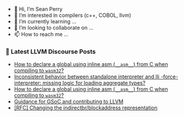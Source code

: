 - 👋 Hi, I’m Sean Perry
- 👀 I’m interested in compilers (c++, COBOL, llvm)
- 🌱 I’m currently learning ...
- 💞️ I’m looking to collaborate on ...
- 📫 How to reach me ...

<!---
s66perry/s66perry is a ✨ special ✨ repository because its `README.md` (this file) appears on your GitHub profile.
You can click the Preview link to take a look at your changes.
--->
### 📕 Latest LLVM Discourse Posts

<!-- DISCOURSE-LLVM:START -->
- [How to declare a global using inline asm &lpar;`__asm__`&rpar; from C when compiling to `wasm32`?](https://discourse.llvm.org/t/how-to-declare-a-global-using-inline-asm-asm-from-c-when-compiling-to-wasm32/88694#post_2)
- [Inconsistent behavior between standalone interpreter and lli -force-interpreter: missing logic for loading aggregate types?](https://discourse.llvm.org/t/inconsistent-behavior-between-standalone-interpreter-and-lli-force-interpreter-missing-logic-for-loading-aggregate-types/88697#post_1)
- [How to declare a global using inline asm &lpar;`__asm__`&rpar; from C when compiling to `wasm32`?](https://discourse.llvm.org/t/how-to-declare-a-global-using-inline-asm-asm-from-c-when-compiling-to-wasm32/88694#post_1)
- [Guidance for GSoC and contributing to LLVM](https://discourse.llvm.org/t/guidance-for-gsoc-and-contributing-to-llvm/88692#post_1)
- [[RFC] Changing the indirectbr/blockaddress representation](https://discourse.llvm.org/t/rfc-changing-the-indirectbr-blockaddress-representation/88677#post_12)
<!-- DISCOURSE-LLVM:END -->
